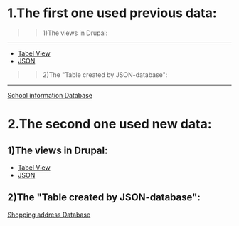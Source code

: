1.The first one used previous data:
=============
>>1)The views in Drupal:
-------------
- [Tabel View](http://dev-my-1st-pantheon-site.pantheonsite.io/school-information#overlay-context=database.php)
- [JSON](http://dev-my-1st-pantheon-site.pantheonsite.io/school_info2#overlay-context=database.php)

>>2)The "Table created by JSON-database": 
-------------
[School information Database](http://dev-my-1st-pantheon-site.pantheonsite.io/lesson5/json-database.php)


2.The second one used new data:
=============
1)The views in Drupal:
-------------
- [Tabel View](http://dev-my-1st-pantheon-site.pantheonsite.io/shopping-address#overlay-context=)
- [JSON](http://dev-my-1st-pantheon-site.pantheonsite.io/shopping-address2#overlay-context=)

2)The "Table created by JSON-database": 
-------------
[Shopping address Database](http://dev-my-1st-pantheon-site.pantheonsite.io/lesson5/json-database_2nd.php)

